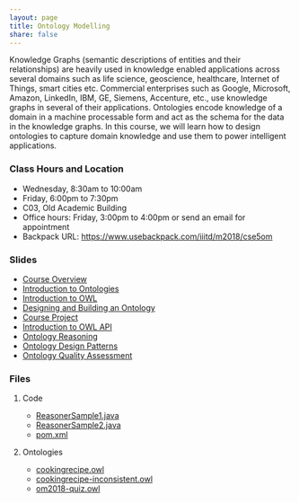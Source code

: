 ```yaml
---
layout: page
title: Ontology Modelling
share: false
---
```


Knowledge Graphs (semantic descriptions of entities and their relationships) are heavily used in knowledge enabled applications across several domains such as life science, geoscience, healthcare, Internet of Things, smart cities etc. Commercial enterprises such as Google, Microsoft, Amazon, LinkedIn, IBM, GE, Siemens, Accenture, etc., use knowledge graphs in several of their applications. Ontologies encode knowledge of a domain in a machine processable form and act as the schema for the data in the knowledge graphs. In this course, we will learn how to design ontologies to capture domain knowledge and use them to power intelligent applications. 


### Class Hours and Location   

  * Wednesday, 8:30am to 10:00am   
  * Friday, 6:00pm to 7:30pm    
  * C03, Old Academic Building   
  * Office hours: Friday, 3:00pm to 4:00pm or send an email for appointment   
  * Backpack URL: <a href="https://www.usebackpack.com/iiitd/m2018/cse5om" target="_blank">https://www.usebackpack.com/iiitd/m2018/cse5om</a>      
  

### Slides

  * <a href="course-overview.html" target="_blank">Course Overview</a>        
  * <a href="intro-ontology.html" target="_blank">Introduction to Ontologies</a>   
  * <a href="intro-owl.html" target="_blank">Introduction to OWL</a>   
  * <a href="design-build-ontology.html" target="_blank">Designing and Building an Ontology</a>          
  * <a href="course-project.html" target="_blank">Course Project</a>     
  * <a href="intro-owl-api.html" target="_blank">Introduction to OWL API</a>     
  * <a href="ontology-reasoning.html" target="_blank">Ontology Reasoning</a>     
  * <a href="odps.html" target="_blank">Ontology Design Patterns</a>    
  * <a href="ont-quality.html" target="_blank">Ontology Quality Assessment</a>       

  
### Files    

  1. Code     
     * <a href="code/ReasonerSample1.java" target="_blank">ReasonerSample1.java</a>    
     * <a href="code/ReasonerSample2.java" target="_blank">ReasonerSample2.java</a>     
     * <a href="code/pom.xml" target="_blank">pom.xml</a>   
	
  2. Ontologies     
     * <a href="in-class-ontology/cookingrecipe.owl" target="_blank">cookingrecipe.owl</a>         
     * <a href="in-class-ontology/cookingrecipe-inconsistent.owl" target="_blank">cookingrecipe-inconsistent.owl</a>    
     * <a href="in-class-ontology/om2018-quiz.owl" target="_blank">om2018-quiz.owl</a>    

	

  

	